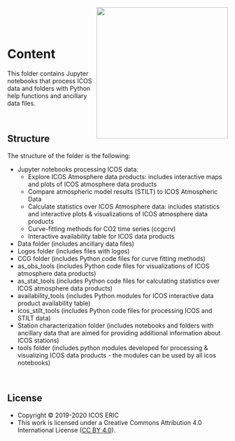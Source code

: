 <img src="https://www.icos-cp.eu/sites/default/files/2017-11/ICOS_CP_logo.png" width="300" align="right"/>
<br>
<br>
<br> 

# Content
This folder contains Jupyter notebooks that process ICOS data and folders with Python help functions and ancillary data files.

<br>

## Structure
The structure of the folder is the following:

* Jupyter notebooks processing ICOS data:
  * Explore ICOS Atmosphere data products: includes interactive maps and plots of ICOS atmosphere data products
  * Compare atmospheric model results (STILT) to ICOS Atmospheric Data
  * Calculate statistics over ICOS Atmosphere data: includes statistics and interactive plots & visualizations of ICOS atmosphere data products
  * Curve-fitting methods for CO2 time series (ccgcrv)
  * Interactive availability table for ICOS data products
* Data folder (includes ancillary data files)
* Logos folder (includes files with logos)
* CCG folder (includes Python code files for curve fitting methods)
* as_obs_tools (includes Python code files for visualizations of ICOS atmosphere data products)
* as_stat_tools (includes Python code files for calculating statistics over ICOS atmosphere data products)
* availability_tools (includes Python modules for ICOS interactive data product availability table)
* icos_stilt_tools (includes Python code files for processing ICOS and STILT data)
* Station characterization folder (includes notebooks and folders with ancillary data that are aimed for providing additional information about ICOS stations)
* tools folder (includes python modules developed for processing & visualizing ICOS data products - the modules can be used by all icos notebooks)

<br>

## License
* Copyright © 2019-2020 ICOS ERIC
* This work is licensed under a
Creative Commons Attribution 4.0 International License ([CC BY 4.0](http://creativecommons.org/licenses/by/4.0/)).
